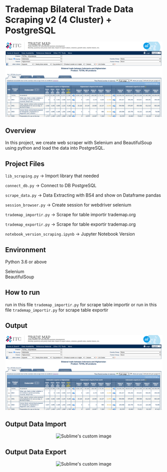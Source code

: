 # Trademap  Bilateral Trade  Data Scraping v2 (4 Cluster) + PostgreSQL

<p align="center">
  <img src="image.png" alt="Sublime's custom image"/>
</p>
 

## **Overview**
In this project, we create web scraper with Selenium and  BeautifulSoup using python  and load the data into PostgreSQL.
 

 

 
 

## Project Files

```lib_scraping.py``` -> Import library that needed

```connect_db.py``` -> Connect to DB PostgreSQL

```scrape_data.py``` -> Data Extracting with BS4 and show on Dataframe pandas 

```session_browser.py``` -> Create session for webdriver selenium 

```trademap_importir.py``` -> Scrape for table importir trademap.org

```trademap_exportir.py``` -> Scrape for table exportir trademap.org

```notebook_version_scraping.ipynb``` ->  Jupyter Notebook Version


 
 

## Environment 
Python 3.6 or above

Selenium   
BeautifulSoup  


## How to run

run in this file  ```trademap_importir.py``` for scrape table importir or 
run in this file  ```trademap_importir.py``` for scrape table exportir


 


## Output  

<p align="center">
  <img src="image.png" alt="Sublime's custom image"/>
</p>
 

 ## Output  Data Import

<p align="center">
  <img src="output_import.png" alt="Sublime's custom image"/>
</p>
 
  ## Output  Data Export

<p align="center">
  <img src="output_export.png" alt="Sublime's custom image"/>
</p>
 
